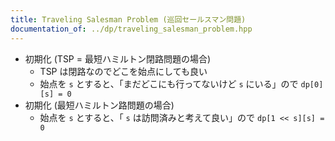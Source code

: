 ```yaml
---
title: Traveling Salesman Problem (巡回セールスマン問題)
documentation_of: ../dp/traveling_salesman_problem.hpp
---
```


- 初期化 (TSP = 最短ハミルトン閉路問題の場合)
    - TSP は閉路なのでどこを始点にしても良い
    - 始点を `s` とすると、「まだどこにも行ってないけど `s` にいる」ので `dp[0][s] = 0`
- 初期化 (最短ハミルトン路問題の場合)
    - 始点を `s` とすると、「 `s` は訪問済みと考えて良い」ので `dp[1 << s][s] = 0`
